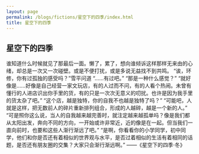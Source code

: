 ```yaml
---
layout: page
permalink: /blogs/fictions/星空下的四季/index.html
title: 星空下的四季
---
```


## 星空下的四季

谁知道什么时候就见了那最后一面。懒了，累了，想向谁倾诉这样那样无来由的心绪，却总是一次又一次碰壁。或是不便打扰，或是多说无益找不到共鸣。
“诶，环修，你有过孤独的感受吗？”雪平问道
“……有过吧。”
“那是一种什么感觉？”
“就好像是……好像是自己经营一家文玩店，有的人过而不问，有的人看个热闹。未曾有懂行的人进店识出你手里的货，有的只是一次次无意义的叨扰。也许是因为我手里的货太杂了吧。”
“这个店，越是独特，你的自我不也越是独特了吗？”
“可能吧，人就是这样，把无数前人的碎片重新排列组合，形成的人越碎，越是一个新的人。”
“可是照你这么说，当人的自我越来越完善时，就注定越来越孤单吗？像是我们都从太阳出发，奔向不同的方向，一开始或许非常近，近的像是在一起。但当我们一直向前时，也要和这些人渐行渐远了吧。”
“是啊，你看看你的小学同学，初中同学，他们和你是否还有着相似的世界观与水平，是否过着相似的生活有着相同的话题，是否还有朋友圈的交集？大家只会渐行渐远啊。”
——《星空下的四季·冬》